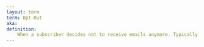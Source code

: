 ```yaml
---
layout: term
term: Opt-Out
aka:
definition:
    When a subscriber decides not to receive emails anymore. Typically happens with an “unsubscribe” link in an email or via a preference center. Needs to be honored.
---
```

 